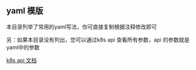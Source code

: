 ## yaml 模版
本目录列举了常用的yaml写法，你可直接复制根据注释修改即可

另：如果本目录没有列出，您可以通过k8s api 查看所有参数，api 的参数就是yaml中的参数

[k8s api 文档](https://kubernetes.io/docs/reference/generated/kubernetes-api/v1.12/#-strong-api-overview-strong-)

